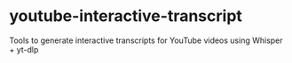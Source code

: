 # youtube-interactive-transcript
Tools to generate interactive transcripts for YouTube videos using Whisper + yt-dlp
